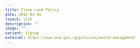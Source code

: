 ```yaml
---
title: Clean Land Policy
date: 2015-01-01
layout: link
description: ""
image: ""
variant: tiptap
external: https://www.mse.gov.sg/policies/waste-management
---
```

